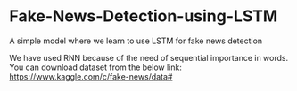# Fake-News-Detection-using-LSTM
A simple model where we learn to use LSTM for fake news detection

We have used RNN because of the need of sequential importance in words.
You can download dataset from the below link:
https://www.kaggle.com/c/fake-news/data#
